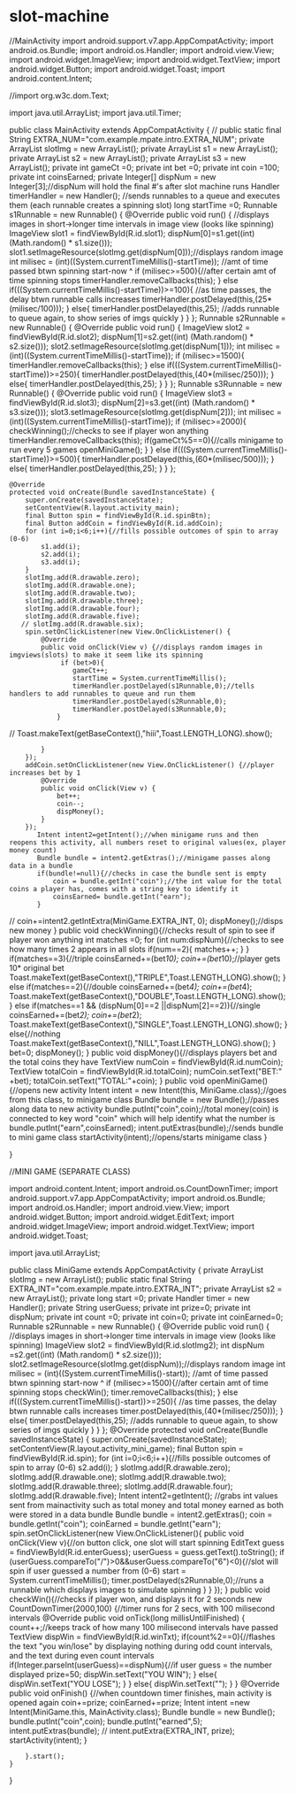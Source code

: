 # slot-machine
//MainActivity
import android.support.v7.app.AppCompatActivity;
import android.os.Bundle;
import android.os.Handler;
import android.view.View;
import android.widget.ImageView;
import android.widget.TextView;
import android.widget.Button;
import android.widget.Toast;
import android.content.Intent;

//import org.w3c.dom.Text;

import java.util.ArrayList;
import java.util.Timer;

public class MainActivity extends AppCompatActivity {
   // public static final String EXTRA_NUM="com.example.mpate.intro.EXTRA_NUM";
    private ArrayList<Integer> slotImg = new ArrayList<Integer>();
    private ArrayList<Integer> s1 = new ArrayList<Integer>();
    private ArrayList<Integer> s2 = new ArrayList<Integer>();
    private ArrayList<Integer> s3 = new ArrayList<Integer>();
    private int gameCt =0;
    private int bet =0;
    private int coin =100;
    private int coinsEarned;
    private Integer[] dispNum = new Integer[3];//dispNum will hold the final #'s after slot machine runs
     Handler timerHandler = new Handler();
     //sends runnables to a queue and executes them (each runnable creates a spinning slot)
     long startTime =0;
          Runnable s1Runnable = new Runnable() {
            @Override
            public void run() {
                //displays images in short->longer time intervals in image view (looks like spinning)
                ImageView slot1 = findViewById(R.id.slot1);
                dispNum[0]=s1.get((int) (Math.random() * s1.size()));
                slot1.setImageResource(slotImg.get(dispNum[0]));//displays random image
                int milisec = (int)((System.currentTimeMillis()-startTime));
                //amt of time passed btwn spinning start-now ^
                if (milisec>=500){//after certain amt of time spinning stops
                    timerHandler.removeCallbacks(this);
                }
                else if(((System.currentTimeMillis()-startTime))>=100){
                    //as time passes, the delay btwn runnable calls increases
                    timerHandler.postDelayed(this,(25*(milisec/100)));
                }
                else{
                    timerHandler.postDelayed(this,25);
                    //adds runnable to queue again, to show series of imgs quickly
                }
            }
        };
        Runnable s2Runnable = new Runnable() {
            @Override
            public void run() {
                ImageView slot2 = findViewById(R.id.slot2);
                dispNum[1]=s2.get((int) (Math.random() * s2.size()));
                slot2.setImageResource(slotImg.get(dispNum[1]));
                int milisec = (int)((System.currentTimeMillis()-startTime));
                if (milisec>=1500){
                    timerHandler.removeCallbacks(this);
                }
                else if(((System.currentTimeMillis()-startTime))>=250){
                    timerHandler.postDelayed(this,(40*(milisec/250)));
                }
                else{
                    timerHandler.postDelayed(this,25);
                }
            }
        };
        Runnable s3Runnable = new Runnable() {
            @Override
            public void run() {
                ImageView slot3 = findViewById(R.id.slot3);
                dispNum[2]=s3.get((int) (Math.random() * s3.size()));
                slot3.setImageResource(slotImg.get(dispNum[2]));
                int milisec = (int)((System.currentTimeMillis()-startTime));
                if (milisec>=2000){
                    checkWinning();//checks to see if player won anything
                    timerHandler.removeCallbacks(this);
                    if(gameCt%5==0){//calls minigame to run every 5 games
                       openMiniGame();
                    }
                }
                else if(((System.currentTimeMillis()-startTime))>=500){
                    timerHandler.postDelayed(this,(60*(milisec/500)));
                }
                else{
                    timerHandler.postDelayed(this,25);
                }
            }
        };

    @Override
    protected void onCreate(Bundle savedInstanceState) {
        super.onCreate(savedInstanceState);
        setContentView(R.layout.activity_main);
        final Button spin = findViewById(R.id.spinBtn);
        final Button addCoin = findViewById(R.id.addCoin);
        for (int i=0;i<6;i++){//fills possible outcomes of spin to array (0-6)
            s1.add(i);
            s2.add(i);
            s3.add(i);
        }
        slotImg.add(R.drawable.zero);
        slotImg.add(R.drawable.one);
        slotImg.add(R.drawable.two);
        slotImg.add(R.drawable.three);
        slotImg.add(R.drawable.four);
        slotImg.add(R.drawable.five);
       // slotImg.add(R.drawable.six);
        spin.setOnClickListener(new View.OnClickListener() {
            @Override
            public void onClick(View v) {//displays random images in imgviews(slots) to make it seem like its spinning
                 if (bet>0){
                    gameCt++;
                    startTime = System.currentTimeMillis();
                    timerHandler.postDelayed(s1Runnable,0);//tells handlers to add runnables to queue and run them
                    timerHandler.postDelayed(s2Runnable,0);
                    timerHandler.postDelayed(s3Runnable,0);
                }
//                Toast.makeText(getBaseContext(),"hiii",Toast.LENGTH_LONG).show();

            }
        });
        addCoin.setOnClickListener(new View.OnClickListener() {//player increases bet by 1
            @Override
            public void onClick(View v) {
                bet++;
                coin--;
                dispMoney();
            }
        });
           Intent intent2=getIntent();//when minigame runs and then reopens this activity, all numbers reset to original values(ex, player money count)
           Bundle bundle = intent2.getExtras();//minigame passes along data in a bundle
           if(bundle!=null){//checks in case the bundle sent is empty
               coin = bundle.getInt("coin");//the int value for the total coins a player has, comes with a string key to identify it
               coinsEarned= bundle.getInt("earn");
           }
//        coin+=intent2.getIntExtra(MiniGame.EXTRA_INT, 0);
        dispMoney();//disps new money
    }
    public void checkWinning(){//checks result of spin to see if player won anything
        int matches =0;
        for (int num:dispNum){//checks to see how many times 2 appears in all slots
            if(num==2){
                matches++;
            }
        }
        if(matches==3){//triple
            coinsEarned+=(bet*10);
            coin+=(bet*10);//player gets 10* original bet
            Toast.makeText(getBaseContext(),"TRIPLE",Toast.LENGTH_LONG).show();
        }
        else if(matches==2){//double
            coinsEarned+=(bet*4);
            coin+=(bet*4);
            Toast.makeText(getBaseContext(),"DOUBLE",Toast.LENGTH_LONG).show();
        }
        else if(matches==1 && (dispNum[0]==2 ||dispNum[2]==2)){//single
            coinsEarned+=(bet*2);
            coin+=(bet*2);
            Toast.makeText(getBaseContext(),"SINGLE",Toast.LENGTH_LONG).show();
        }
        else{//nothing
            Toast.makeText(getBaseContext(),"NILL",Toast.LENGTH_LONG).show();
        }
        bet=0;
        dispMoney();
    }
    public void dispMoney(){//displays players bet and the total coins they have
        TextView numCoin = findViewById(R.id.numCoin);
        TextView totalCoin = findViewById(R.id.totalCoin);
        numCoin.setText("BET:" +bet);
        totalCoin.setText("TOTAL:"+coin);
    }
    public void openMiniGame(){//opens new activity
        Intent intent = new Intent(this, MiniGame.class);//goes from this class, to minigame class
        Bundle bundle = new Bundle();//passes along data to new activity
        bundle.putInt("coin",coin);//total money(coin) is connected to key word "coin" which will help identify what the number is
        bundle.putInt("earn",coinsEarned);
        intent.putExtras(bundle);//sends bundle to mini game class
        startActivity(intent);//opens/starts minigame class
    }

}

//MINI GAME (SEPARATE CLASS)

import android.content.Intent;
import android.os.CountDownTimer;
import android.support.v7.app.AppCompatActivity;
import android.os.Bundle;
import android.os.Handler;
import android.view.View;
import android.widget.Button;
import android.widget.EditText;
import android.widget.ImageView;
import android.widget.TextView;
import android.widget.Toast;

import java.util.ArrayList;

public class MiniGame extends AppCompatActivity {
    private ArrayList<Integer> slotImg = new ArrayList<Integer>();
    public static final String EXTRA_INT="com.example.mpate.intro.EXTRA_INT";
    private ArrayList<Integer> s2 = new ArrayList<Integer>();
    private long start =0;
    private Handler timer = new Handler();
    private String userGuess;
    private int prize=0;
    private int dispNum;
    private int count =0;
    private int coin=0;
    private int coinEarned=0;
    Runnable s2Runnable = new Runnable() {
        @Override
        public void run() {
            //displays images in short->longer time intervals in image view (looks like spinning)
            ImageView slot2 = findViewById(R.id.slotImg2);
            int dispNum =s2.get((int) (Math.random() * s2.size()));
            slot2.setImageResource(slotImg.get(dispNum));//displays random image
            int milisec = (int)((System.currentTimeMillis()-start));
            //amt of time passed btwn spinning start-now ^
            if (milisec>=1500){//after certain amt of time spinning stops
                checkWin();
                timer.removeCallbacks(this);
            }
            else if(((System.currentTimeMillis()-start))>=250){
                //as time passes, the delay btwn runnable calls increases
                timer.postDelayed(this,(40*(milisec/250)));
            }
            else{
                timer.postDelayed(this,25);
                //adds runnable to queue again, to show series of imgs quickly
            }
        }
    };
    @Override
    protected void onCreate(Bundle savedInstanceState) {
        super.onCreate(savedInstanceState);
        setContentView(R.layout.activity_mini_game);
        final Button spin = findViewById(R.id.spin);
        for (int i=0;i<6;i++){//fills possible outcomes of spin to array (0-6)
            s2.add(i);
        }
        slotImg.add(R.drawable.zero);
        slotImg.add(R.drawable.one);
        slotImg.add(R.drawable.two);
        slotImg.add(R.drawable.three);
        slotImg.add(R.drawable.four);
        slotImg.add(R.drawable.five);
        Intent intent2=getIntent();
        //grabs int values sent from mainactivity such as total money and total money earned as both were stored in a data bundle
        Bundle bundle = intent2.getExtras();
        coin = bundle.getInt("coin");
        coinEarned = bundle.getInt("earn");
        spin.setOnClickListener(new View.OnClickListener(){
            public void onClick(View v){//on button click, one slot will start spinning
                EditText guess = findViewById(R.id.enterGuess);
                 userGuess = guess.getText().toString();
                if (userGuess.compareTo("/")>0&&userGuess.compareTo("6")<0){//slot will spin if user guessed a number from (0-6)
                    start = System.currentTimeMillis();
                    timer.postDelayed(s2Runnable,0);//runs a runnable which displays images to simulate spinning
                }
            }
        });
    }
    public void checkWin(){//checks if player won, and displays it for 2 seconds
        new CountDownTimer(2000,100) {//timer runs for 2 secs, with 100 milisecond intervals
            @Override
            public void onTick(long millisUntilFinished) {
                count++;//keeps track of how many 100 milisecond intervals have passed
                TextView dispWin = findViewById(R.id.winTxt);
                if(count%2==0){//flashes the text "you win/lose" by displaying nothing during odd count intervals, and the text during even count intervals
                    if(Integer.parseInt(userGuess)==dispNum){//if user guess = the number displayed
                        prize=50;
                        dispWin.setText("YOU WIN");
                    }
                    else{
                        dispWin.setText("YOU LOSE");
                    }
                }
                else{
                    dispWin.setText("");
                }
            }
            @Override
            public void onFinish() {//when countdown timer finishes, main activity is opened again
                coin+=prize;
                coinEarned+=prize;
                Intent intent =new Intent(MiniGame.this, MainActivity.class);
                Bundle bundle = new Bundle();
                bundle.putInt("coin",coin);
                bundle.putInt("earned",5);
                intent.putExtras(bundle);
               // intent.putExtra(EXTRA_INT, prize);
                startActivity(intent);
            }

        }.start();
    }
}

